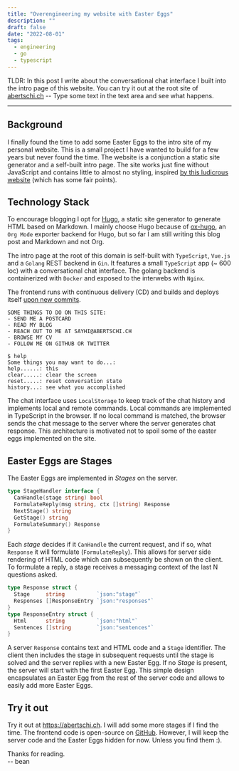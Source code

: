 ```yaml
---
title: "Overengineering my website with Easter Eggs"
description: ""
draft: false
date: "2022-08-01"
tags:
  - engineering
  - go
  - typescript
---
```

TLDR: In this post I write about the conversational chat interface I built
into the intro page of this website. You can try it out at the root site of
[abertschi.ch](/) -- Type some text in the text area and see what happens.
<!--more-->
---

## Background
I finally found the time to add some Easter Eggs to the intro site of my personal website. This is a small project I have wanted to build for a few years but never found the time. The website is a conjunction a static site generator and a self-built intro page. The site works just fine without JavaScript and contains little to almost no styling, inspired [by this ludicrous website](http://bettermotherfuckingwebsite.com/) (which has some fair points).

## Technology Stack
To encourage blogging I opt for [Hugo](/), a static site generator to generate HTML based on Markdown. I mainly choose Hugo because of [ox-hugo](https://github.com/kaushalmodi/ox-hugo), an `Org Mode` exporter backend for Hugo, but so far I am still writing this blog post and Markdown and not Org.


The intro page at the root of this domain is self-built with `TypeScript`,
`Vue.js` and a `Golang` REST backend in `Gin`. It features a small
`TypeScript` app (~ 600 loc) with a conversational chat interface. The golang
backend is containerized with `Docker` and exposed to the interwebs with `Nginx`. 

The frontend runs with continuous delivery (CD) and builds and deploys itself [upon new commits](https://github.com/abertschi/abertschi.ch/actions/workflows/deploy.yml).



```
SOME THINGS TO DO ON THIS SITE:
- SEND ME A POSTCARD
- READ MY BLOG
- REACH OUT TO ME AT SAYHI@ABERTSCHI.CH
- BROWSE MY CV
- FOLLOW ME ON GITHUB OR TWITTER

$ help
Some things you may want to do...:
help......: this
clear.....: clear the screen
reset.....: reset conversation state
history...: see what you accomplished
```

The chat interface uses `LocalStorage` to keep track of the chat history and implements local and remote commands. Local commands are implemented in TypeScript in the browser. If no local command is matched, the browser sends the chat message to the server where the server generates chat response. This architecture is motivated not to spoil some of the easter eggs implemented on the site.

## Easter Eggs are Stages
The Easter Eggs are implemented in _Stages_ on the server.
```go
type StageHandler interface {
  CanHandle(stage string) bool
  FormulateReply(msg string, ctx []string) Response
  NextStage() string
  GetStage() string
  FormulateSummary() Response
}
```
Each _stage_ decides if it `CanHandle` the current request, and if so, what `Response` it will formulate (`FormulateReply`). This allows for server side rendering of HTML code which can subsequently be shown on the client. To formulate a reply, a stage receives a messaging context of the last N questions asked.

```go
type Response struct {
  Stage     string          `json:"stage"`
  Responses []ResponseEntry `json:"responses"`
}
type ResponseEntry struct {
  Html      string          `json:"html"`
  Sentences []string        `json:"sentences"`
}
```
A server `Response` contains text and HTML code and a `Stage` identifier. The client then includes the stage in subsequent requests until the stage is solved and the server replies with a new Easter Egg. If no _Stage_ is present, the server will start with the first Easter Egg. This simple design encapsulates an Easter Egg from the rest of the server code and allows to easily add more Easter Eggs.

## Try it out

Try it out at https://abertschi.ch. I will add some more stages if I find the
time. The frontend code is open-source on
[GitHub](https://github.com/abertschi/abertschi.ch). However, I will keep the
server code and the Easter Eggs hidden for now. Unless you find them :).

Thanks for reading.  
-- bean
